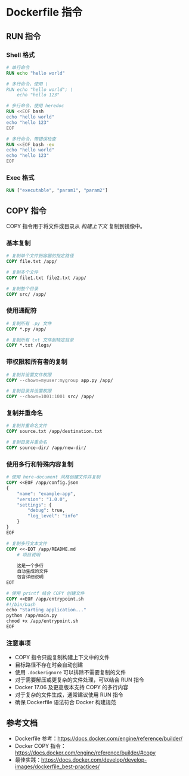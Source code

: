 # Dockerfile 指令

## RUN 指令
### Shell 格式
```dockerfile
# 单行命令
RUN echo "hello world"

# 多行命令，使用 \
RUN echo "hello world"; \
    echo "hello 123"

# 多行命令，使用 heredoc
RUN <<EOF bash
echo "hello world"
echo "hello 123"
EOF

# 多行命令，带错误检查
RUN <<EOF bash -ex
echo "hello world"
echo "hello 123"
EOF
```

### Exec 格式
```dockerfile
RUN ["executable", "param1", "param2"]
```

## COPY 指令

COPY 指令用于将文件或目录从 *构建上下文* 复制到镜像中。

### 基本复制
```dockerfile
# 复制单个文件到容器的指定路径
COPY file.txt /app/

# 复制多个文件
COPY file1.txt file2.txt /app/

# 复制整个目录
COPY src/ /app/
```

### 使用通配符
```dockerfile
# 复制所有 .py 文件
COPY *.py /app/

# 复制所有 txt 文件到特定目录
COPY *.txt /logs/
```

### 带权限和所有者的复制
```dockerfile
# 复制并设置文件权限
COPY --chown=myuser:mygroup app.py /app/

# 复制目录并设置权限
COPY --chown=1001:1001 src/ /app/
```

### 复制并重命名
```dockerfile
# 复制并重命名文件
COPY source.txt /app/destination.txt

# 复制目录并重命名
COPY source-dir/ /app/new-dir/
```

### 使用多行和特殊内容复制
```dockerfile
# 使用 here-document 风格创建文件并复制
COPY <<EOF /app/config.json
{
    "name": "example-app",
    "version": "1.0.0",
    "settings": {
        "debug": true,
        "log_level": "info"
    }
}
EOF

# 复制多行文本文件
COPY <<-EOT /app/README.md
    # 项目说明
    
    这是一个多行
    自动生成的文件
    包含详细说明
EOT

# 使用 printf 结合 COPY 创建文件
COPY <<EOF /app/entrypoint.sh
#!/bin/bash
echo "Starting application..."
python /app/main.py
chmod +x /app/entrypoint.sh
EOF
```

### 注意事项
- COPY 指令只能复制构建上下文中的文件
- 目标路径不存在时会自动创建
- 使用 `.dockerignore` 可以排除不需要复制的文件
- 对于需要解压或更复杂的文件处理，可以结合 RUN 指令
- Docker 17.06 及更高版本支持 COPY 的多行内容
- 对于复杂的文件生成，通常建议使用 RUN 指令
- 确保 Dockerfile 语法符合 Docker 构建规范

## 参考文档
- Dockerfile 参考：<https://docs.docker.com/engine/reference/builder/>
- Docker COPY 指令：<https://docs.docker.com/engine/reference/builder/#copy>
- 最佳实践：<https://docs.docker.com/develop/develop-images/dockerfile_best-practices/>
